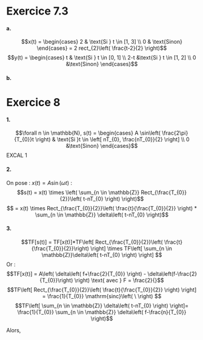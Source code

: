 # Exercice 7.3
#### a.
$$x(t) = \begin{cases}
2 & \text{Si } t \in [1, 3] \\
0 & \text{Sinon}
\end{cases} = 2 rect_{2}\left( \frac{t-2}{2} \right)$$
$$y(t) = \begin{cases}
t & \text{Si } t \in [0, 1] \\
2-t &\text{Si } t \in [1, 2] \\
0 &\text{Sinon}
\end{cases}$$

#### b.



# Exercice 8
#### 1.
$$\forall n \in \mathbb{N}, s(t) = \begin{cases}
A \sin\left( \frac{2\pi}{T_{0}}t \right) & \text{Si }t \in \left[ nT_{0}, \frac{nT_{0}}{2} \right] \\
0 &\text{Sinon}
\end{cases}$$
EXCAL 1

#### 2.
On pose : $x(t) = A \sin\left( \omega t \right)$ :
$$s(t) = x(t) \times \left( \sum_{n \in \mathbb{Z}} Rect_{\frac{T_{0}}{2}}\left( t-nT_{0} \right) \right)$$
$$ = x(t) \times Rect_{\frac{T_{0}}{2}}\left( \frac{t}{\frac{T_{0}}{2}} \right) * \sum_{n \in \mathbb{Z}} \delta\left( t-nT_{0} \right)$$

#### 3.
$$TF[s(t)] = TF[x(t)]*TF\left[ Rect_{\frac{T_{0}}{2}}\left( \frac{t}{\frac{T_{0}}{2}}\right) \right] \times TF\left[ \sum_{n \in \mathbb{Z}}\delta\left( t-nT_{0} \right) \right] $$
Or : 
$$TF[x(t)] = A\left( \delta\left( f+\frac{2}{T_{0}} \right) - \delta\left(f-\frac{2}{T_{0}}\right) \right) \text{ avec } F = \frac{2}{}$$
$$TF\left[ Rect_{\frac{T_{0}}{2}}\left( \frac{t}{\frac{T_{0}}{2}} \right) \right] = \frac{1}{T_{0}} \mathrm{sinc}\left( \ \right) $$
$$TF\left[ \sum_{n \in \mathbb{Z}} \delta\left( t-nT_{0} \right) \right]= \frac{1}{T_{0}}  \sum_{n \in \mathbb{Z}} \delta\left( f-\frac{n}{T_{0}} \right)$$

Alors, 
$$$$